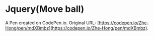 # Jquery(Move ball)

A Pen created on CodePen.io. Original URL: [https://codepen.io/Zhe-Hong/pen/mdXBmbz](https://codepen.io/Zhe-Hong/pen/mdXBmbz).

